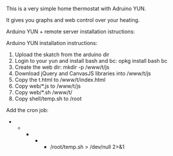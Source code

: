 This is a very simple home thermostat with Adruino YUN.

It gives you graphs and web control over your heating.

Arduino YUN + remote server installation istructions:

Arduino YUN installation instructions:
1. Upload the skatch from the arduino dir
2. Login to your yun and install bash and bc:
  opkg install bash bc
3. Create the web dir:
  mkdir -p /www/t/js
4. Download jQuery and CanvasJS libraries into /www/t/js
5. Copy the t.html to /www/t/index.html
6. Copy web/*.js to /www/t/js 
7. Copy web/*.sh /www/t/
8. Copy shell/temp.sh to /root

Add the cron job:
  * * * * * /root/temp.sh > /dev/null 2>&1

